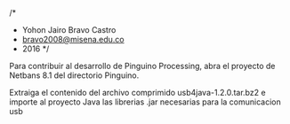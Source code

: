 /*
*  Yohon Jairo Bravo Castro
*  bravo2008@misena.edu.co	
*  2016
*/

Para contribuir al desarrollo de Pinguino Processing, abra el proyecto de Netbans 8.1 del directorio Pinguino.

Extraiga el contenido del archivo comprimido usb4java-1.2.0.tar.bz2 e importe al proyecto Java las librerias .jar necesarias para la comunicacion usb


